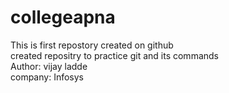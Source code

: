 # collegeapna
This is first repostory created on github
<br>
created repositry to practice git and its commands
<br>
Author: vijay ladde
<br>
company: Infosys

